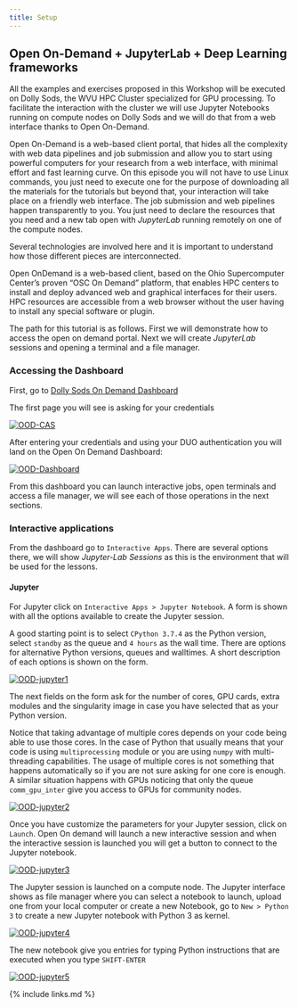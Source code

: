 ```yaml
---
title: Setup
---
```


## Open On-Demand + JupyterLab + Deep Learning frameworks

All the examples and exercises proposed in this Workshop will be executed on Dolly Sods, the WVU HPC Cluster specialized for GPU processing.
To facilitate the interaction with the cluster we will use Jupyter Notebooks running on compute nodes on Dolly Sods and we will do that from a web interface thanks to Open On-Demand.

Open On-Demand is a web-based client portal, that hides all the complexity with web data pipelines and job submission and allow you to start using powerful computers for your research from a web interface, with minimal effort and fast learning curve.
On this episode you will not have to use Linux commands, you just need to execute one for the purpose of downloading all the materials for the tutorials but beyond that, your interaction will take place on a friendly web interface.
The job submission and web pipelines happen transparently to you.
You just need to declare the resources that you need and a new tab open with *JupyterLab* running remotely on one of the compute nodes.

Several technologies are involved here and it is important to understand how those different pieces are interconnected.

Open OnDemand is a web-based client, based on the Ohio Supercomputer Center’s proven “OSC On Demand” platform, that enables HPC centers to install and deploy advanced web and graphical interfaces for their users.
HPC resources are accessible from a web browser without the user having to install any special software or plugin.

The path for this tutorial is as follows. First we will demonstrate how to access the open on demand portal. Next we will create *JupyterLab*  sessions and opening a terminal and a file manager.

### Accessing the Dashboard

First, go to [Dolly Sods On Demand Dashboard](https://ondemand-ds.hpc.wvu.edu)

The first page you will see is asking for your credentials

<a href="{{ page.root }}/fig/OOD-CAS.png">
  <img src="{{ page.root }}/fig/OOD-CAS.png" alt="OOD-CAS" />
</a>

After entering your credentials and using your DUO authentication you will land on the Open On Demand Dashboard:

<a href="{{ page.root }}/fig/OOD-Dashboard.png">
  <img src="{{ page.root }}/fig/OOD-Dashboard.png" alt="OOD-Dashboard" />
</a>

From this dashboard you can launch interactive jobs, open terminals and access a file manager, we will see each of those operations in the next sections.

### Interactive applications

From the dashboard go to `Interactive Apps`. There are several options there, we will show *Jupyter-Lab Sessions* as this is the environment that will be used for the lessons.

#### Jupyter

For Jupyter click on `Interactive Apps > Jupyter Notebook`. A form is shown with all the options available to create the Jupyter session.

A good starting point is to select `CPython 3.7.4` as the Python version, select `standby` as the queue and `4 hours` as the wall time. There are options for alternative Python versions, queues and walltimes. A short description of each options is shown on the form.

<a href="{{ page.root }}/fig/OOD-jupyter1.png">
  <img src="{{ page.root }}/fig/OOD-jupyter1.png" alt="OOD-jupyter1" />
</a>

The next fields on the form ask for the number of cores, GPU cards, extra modules and the singularity image in case you have selected that as your Python version.

Notice that taking advantage of multiple cores depends on your code being able to use those cores. In the case of Python that usually means that your code is using `multiprocessing` module or you are using `numpy` with multi-threading capabilities. The usage of multiple cores is not something that happens automatically so if you are not sure asking for one core is enough. A similar situation happens with GPUs noticing that only the queue `comm_gpu_inter` give you access to GPUs for community nodes.

<a href="{{ page.root }}/fig/OOD-jupyter2.png">
  <img src="{{ page.root }}/fig/OOD-jupyter2.png" alt="OOD-jupyter2" />
</a>

Once you have customize the parameters for your Jupyter session, click on `Launch`. Open On demand will launch a new interactive session and when the interactive session is launched you will get a button to connect to the Jupyter notebook.

<a href="{{ page.root }}/fig/OOD-jupyter3.png">
  <img src="{{ page.root }}/fig/OOD-jupyter3.png" alt="OOD-jupyter3" />
</a>

The Jupyter session is launched on a compute node. The Jupyter interface shows as file manager where you can select a notebook to launch, upload one from your local computer or create a new Notebook, go to `New > Python 3` to create a new Jupyter notebook with Python 3 as kernel.

<a href="{{ page.root }}/fig/OOD-jupyter4.png">
  <img src="{{ page.root }}/fig/OOD-jupyter4.png" alt="OOD-jupyter4" />
</a>

The new notebook give you entries for typing Python instructions that are executed when you type `SHIFT-ENTER`

<a href="{{ page.root }}/fig/OOD-jupyter5.png">
  <img src="{{ page.root }}/fig/OOD-jupyter5.png" alt="OOD-jupyter5" />
</a>

{% include links.md %}
